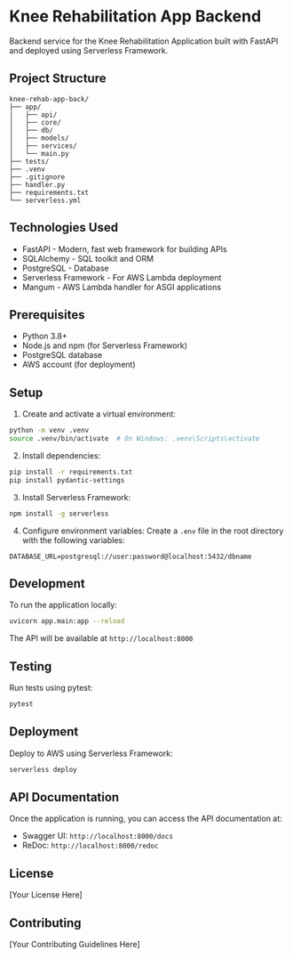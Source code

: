 # Knee Rehabilitation App Backend

Backend service for the Knee Rehabilitation Application built with FastAPI and deployed using Serverless Framework.

## Project Structure

```
knee-rehab-app-back/
├── app/                    
│   ├── api/               
│   ├── core/             
│   ├── db/                
│   ├── models/            
│   ├── services/          
│   └── main.py            
├── tests/                 
├── .venv                 
├── .gitignore            
├── handler.py            
├── requirements.txt      
└── serverless.yml        
```

## Technologies Used

- FastAPI - Modern, fast web framework for building APIs
- SQLAlchemy - SQL toolkit and ORM
- PostgreSQL - Database
- Serverless Framework - For AWS Lambda deployment
- Mangum - AWS Lambda handler for ASGI applications

## Prerequisites

- Python 3.8+
- Node.js and npm (for Serverless Framework)
- PostgreSQL database
- AWS account (for deployment)

## Setup

1. Create and activate a virtual environment:
```bash
python -m venv .venv
source .venv/bin/activate  # On Windows: .venv\Scripts\activate
```

2. Install dependencies:
```bash
pip install -r requirements.txt
pip install pydantic-settings
```

3. Install Serverless Framework:
```bash
npm install -g serverless
```

4. Configure environment variables:
Create a `.env` file in the root directory with the following variables:
```
DATABASE_URL=postgresql://user:password@localhost:5432/dbname
```

## Development

To run the application locally:

```bash
uvicorn app.main:app --reload
```

The API will be available at `http://localhost:8000`

## Testing

Run tests using pytest:

```bash
pytest
```

## Deployment

Deploy to AWS using Serverless Framework:

```bash
serverless deploy
```

## API Documentation

Once the application is running, you can access the API documentation at:
- Swagger UI: `http://localhost:8000/docs`
- ReDoc: `http://localhost:8000/redoc`

## License

[Your License Here]

## Contributing

[Your Contributing Guidelines Here]

